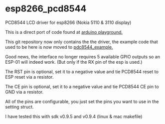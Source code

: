 # esp8266_pcd8544
PCD8544 LCD driver for esp8266 (Nokia 5110 &amp; 3110 display)

This is a direct port of code found at [arduino playground.](http://playground.arduino.cc/Code/PCD8544)

This git repository now only contains the the driver, the example code that used to be here is now moved to [pdc8544_example.](https://github.com/eadf/esp8266_pcd8544_example)

Good news, the interface no longer requires 5 available GPIO outputs so an ESP-01 will indeed work. (But only if the RX pin of the esp is used.)

The RST pin is optional, set it to a negative value and tie PCD8544 reset to ESP reset via a resistor.

The CE pin is optional, set it to a negative value and tie PCD8544 CE pin to GND via a resistor.

All of the pins are configurable, you just set the pins you want to use in the setting struct.

I have tested this with sdk v0.9.5 and v0.9.4 (linux & mac makefile)

